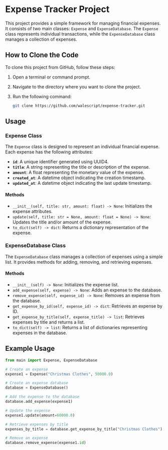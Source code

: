 # Expense Tracker Project

This project provides a simple framework for managing financial expenses. It consists of two main classes: `Expense` and `ExpenseDatabase`. The `Expense` class represents individual transactions, while the `ExpenseDatabase` class manages a collection of expenses.

## How to Clone the Code

To clone this project from GitHub, follow these steps:

1. Open a terminal or command prompt.

2. Navigate to the directory where you want to clone the project.

3. Run the following command:

   ```bash
   git clone https://github.com/walescript/expense-tracker.git


## Usage

### Expense Class

The `Expense` class is designed to represent an individual financial expense. Each expense has the following attributes:

- **`id`**: A unique identifier generated using UUID4.
- **`title`**: A string representing the title or description of the expense.
- **`amount`**: A float representing the monetary value of the expense.
- **`created_at`**: A datetime object indicating the creation timestamp.
- **`updated_at`**: A datetime object indicating the last update timestamp.

#### Methods

- `__init__(self, title: str, amount: float) -> None`: Initializes the expense attributes.
- `update(self, title: str = None, amount: float = None) -> None`: Updates the title and/or amount of the expense.
- `to_dict(self) -> dict`: Returns a dictionary representation of the expense.

### ExpenseDatabase Class

The `ExpenseDatabase` class manages a collection of expenses using a simple list. It provides methods for adding, removing, and retrieving expenses.

#### Methods

- `__init__(self) -> None`: Initializes the expense list.
- `add_expense(self, expense) -> None`: Adds an expense to the database.
- `remove_expense(self, expense_id) -> None`: Removes an expense from the database.
- `get_expense_by_id(self, expense_id) -> dict`: Retrieves an expense by ID.
- `get_expense_by_title(self, expense_title) -> list`: Retrieves expenses by title and returns a list.
- `to_dict(self) -> list`: Returns a list of dictionaries representing expenses in the database.

## Example Usage

```python
from main import Expense, ExpenseDatabase

# Create an expense
expense1 = Expense("Christmas Clothes", 50000.0)

# Create an expense database
database = ExpenseDatabase()

# Add the expense to the database
database.add_expense(expense1)

# Update the expense
expense1.update(amount=60000.0)

# Retrieve expenses by title
expenses_by_title = database.get_expense_by_title("Christmas Clothes")

# Remove an expense
database.remove_expense(expense1.id)
